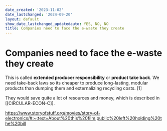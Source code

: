 ```yaml
---
date_created: '2023-11-02'
date_lastchanged: '2024-09-20'
layout: default
show_date_lastchanged_updatedauto: YES, NO, NO
title: Companies need to face the e-waste they create
---
```

# Companies need to face the e-waste they create

This is called **extended producer responsibility** or **product take back**. We need take-back laws so its cheaper to produce long-lasting, modular products than dumping them and externalizing recycling costs. [1]

They would save quite a lot of resources and money, which is described in [[CIRCULAR-ECON-C]].


https://www.storyofstuff.org/movies/story-of-electronics/#:~:text=About%20this%20film,public%20left%20holding%20the%20bill


